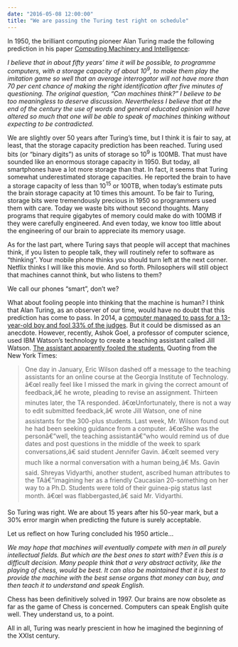 ```yaml
---
date: "2016-05-08 12:00:00"
title: "We are passing the Turing test right on schedule"
---
```




In 1950, the brilliant computing pioneer Alan Turing made the following prediction in his paper [Computing Machinery and Intelligence](http://mind.oxfordjournals.org/content/LIX/236/433.full.pdf+html):

<em> I believe that in about fifty years&rsquo; time it will be possible, to programme computers, with a storage capacity of about 10<sup>9</sup>, to make them play the imitation game so well that an average interrogator will not have more than 70 per cent chance of making the right identification after five minutes of questioning. The original question, &ldquo;Can machines think?&rdquo; I believe to be too meaningless to deserve discussion. Nevertheless I believe that at the end of the century the use of words and general educated opinion will have altered so much that one will be able to speak of machines thinking without expecting to be contradicted.</em>

We are slightly over 50 years after Turing&rsquo;s time, but I think it is fair to say, at least, that the storage capacity prediction has been reached. Turing used bits (or &ldquo;binary digits&rdquo;) as units of storage so 10<sup>9</sup> is 100MB. That must have sounded like an enormous storage capacity in 1950. But today, all smartphones have a lot more storage than that. In fact, it seems that Turing somewhat underestimated storage capacities. He reported the brain to have a storage capacity of less than 10<sup>15</sup> or 100TB, when today&rsquo;s estimate puts the brain storage capacity at 10 times this amount. To be fair to Turing, storage bits were tremendously precious in 1950 so programmers used them with care. Today we waste bits without second thoughts. Many programs that require gigabytes of memory could make do with 100MB if they were carefully engineered. And even today, we know too little about the engineering of our brain to appreciate its memory usage.

As for the last part, where Turing says that people will accept that machines think, if you listen to people talk, they will routinely refer to software as &ldquo;thinking&rdquo;. Your mobile phone thinks you should turn left at the next corner. Netflix thinks I will like this movie. And so forth. Philosophers will still object that machines cannot think, but who listens to them?

We call our phones &ldquo;smart&rdquo;, don&rsquo;t we?

What about fooling people into thinking that the machine is human? I think that Alan Turing, as an observer of our time, would have no doubt that this prediction has come to pass.
In 2014, a [computer managed to pass for a 13-year-old boy and fool 33% of the judges](http://www.dailymail.co.uk/sciencetech/article-2652094/Super-computer-dupes-humans-thinking-13-year-old-boy-machine-past-Turing-Test-showing-think.html). But it could be dismissed as an anecdote. However, recently, Ashok Goel, a professor of computer science, used IBM Watson&rsquo;s technology to create a teaching assistant called Jill Watson. [The assistant apparently fooled the students.](http://www.wsj.com/articles/if-your-teacher-sounds-like-a-robot-you-might-be-on-to-something-1462546621) Quoting from the New York Times:

> One day in January, Eric Wilson dashed off a message to the teaching assistants for an online course at the Georgia Institute of Technology. â€œI really feel like I missed the mark in giving the correct amount of feedback,â€ he wrote, pleading to revise an assignment. Thirteen minutes later, the TA responded. â€œUnfortunately, there is not a way to edit submitted feedback,â€ wrote Jill Watson, one of nine assistants for the 300-plus students. Last week, Mr. Wilson found out he had been seeking guidance from a computer. â€œShe was the personâ€”well, the teaching assistantâ€”who would remind us of due dates and post questions in the middle of the week to spark conversations,â€ said student Jennifer Gavin. â€œIt seemed very much like a normal conversation with a human being,â€ Ms. Gavin said. Shreyas Vidyarthi, another student, ascribed human attributes to the TAâ€”imagining her as a friendly Caucasian 20-something on her way to a Ph.D. Students were told of their guinea-pig status last month. â€œI was flabbergasted,â€ said Mr. Vidyarthi.


So Turing was right. We are about 15 years after his 50-year mark, but a 30% error margin when predicting the future is surely acceptable.

Let us reflect on how Turing concluded his 1950 article&hellip;

<em>We may hope that machines will eventually compete with men in all purely intellectual fields. But which are the best ones to start with? Even this is a difficult decision. Many people think that a very abstract activity, like the playing of chess, would be best. It can also be maintained that it is best to provide the machine with the best sense organs that money can buy, and then teach it to understand and speak English. </em>

Chess has been definitively solved in 1997. Our brains are now obsolete as far as the game of Chess is concerned. Computers can speak English quite well. They understand us, to a point.

All in all, Turing was nearly prescient in how he imagined the beginning of the XXIst century.

